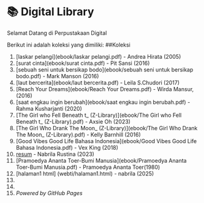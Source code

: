 # 📚 Digital Library

Selamat Datang di Perpustakaan Digital

Berikut ini adalah koleksi yang dimiliki:
##Koleksi

1. [laskar pelangi](ebook/laskar pelangi.pdf) - Andrea Hirata (2005)
2. [surat cinta](ebook/surat cinta.pdf) - Pit Sansi (2016)
3. [sebuah seni untuk bersikap bodo](ebook/sebuah seni untuk bersikap bodo.pdf) - Mark Manson (2016)
4. [laut bercerita](ebook/laut bercerita.pdf) - Leila S.Chudori (2017)
5. [Reach Your Dreams](ebook/Reach Your Dreams.pdf) - Wirda Mansur, (2016)
6. [saat engkau ingin berubah](ebook/saat engkau ingin berubah.pdf) - Rahma Kusharjanti (2020)
7. [The Girl who Fell Beneath t_ (Z-Library)](ebook/The Girl who Fell Beneath t_ (Z-Library).pdf) - Axsie Oh (2023)
8. [The Girl Who Drank The Moon_ (Z-Library)](ebook/The Girl Who Drank The Moon_ (Z-Library).pdf) - Kelly Barnhill (2016)
9. [Good Vibes Good Life Bahasa Indonesia](ebook/Good Vibes Good Life Bahasa Indonesia.pdf) - Vex King (2018)
10. [resum](ebook/resum.pdf) - Nabrila Rustina (2023)
11. [Pramoedya Ananta Toer-Bumi Manusia](ebook/Pramoedya Ananta Toer-Bumi Manusia.pdf) - Pramoedya Ananta Toer(1980)
12. [halaman1 html] (webti/halaman1.html) - nabrila (2025)
13.
14.
15. *Powered by GitHub Pages*
